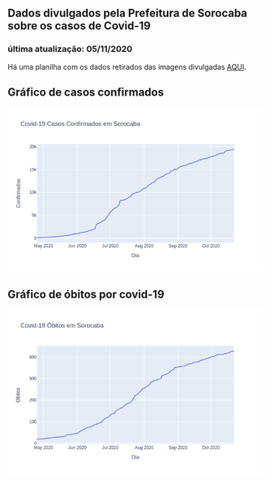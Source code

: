 ## Dados divulgados pela Prefeitura de Sorocaba sobre os casos de Covid-19
### última atualização: 05/11/2020

Há uma planilha com os dados retirados das imagens divulgadas [AQUI](https://github.com/lucas-koiti/covid19-sorocaba/blob/master/dados/planilha_csv/dados.csv).

## Gráfico de casos confirmados
<img src= "confirmados.png">

## Gráfico de óbitos por covid-19
<img src= "obitos.png">
